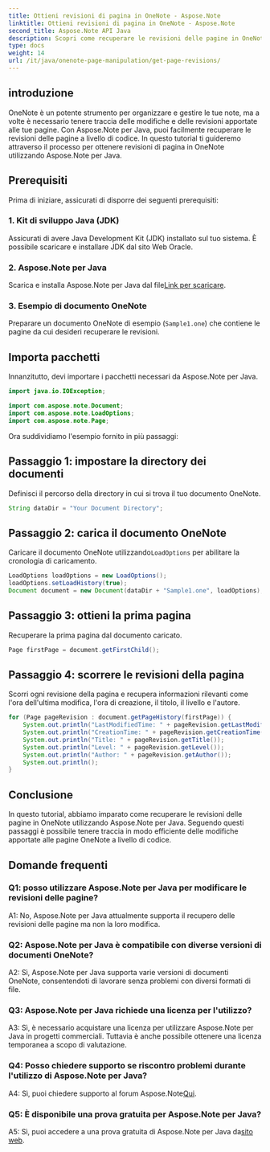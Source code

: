 ```yaml
---
title: Ottieni revisioni di pagina in OneNote - Aspose.Note
linktitle: Ottieni revisioni di pagina in OneNote - Aspose.Note
second_title: Aspose.Note API Java
description: Scopri come recuperare le revisioni delle pagine in OneNote utilizzando Aspose.Note per Java. Segui la nostra guida passo passo per monitorare in modo efficiente le modifiche.
type: docs
weight: 14
url: /it/java/onenote-page-manipulation/get-page-revisions/
---
```

## introduzione

OneNote è un potente strumento per organizzare e gestire le tue note, ma a volte è necessario tenere traccia delle modifiche e delle revisioni apportate alle tue pagine. Con Aspose.Note per Java, puoi facilmente recuperare le revisioni delle pagine a livello di codice. In questo tutorial ti guideremo attraverso il processo per ottenere revisioni di pagina in OneNote utilizzando Aspose.Note per Java.

## Prerequisiti

Prima di iniziare, assicurati di disporre dei seguenti prerequisiti:

### 1. Kit di sviluppo Java (JDK)

Assicurati di avere Java Development Kit (JDK) installato sul tuo sistema. È possibile scaricare e installare JDK dal sito Web Oracle.

### 2. Aspose.Note per Java

Scarica e installa Aspose.Note per Java dal file[Link per scaricare](https://releases.aspose.com/note/java/).

### 3. Esempio di documento OneNote

Preparare un documento OneNote di esempio (`Sample1.one`) che contiene le pagine da cui desideri recuperare le revisioni.

## Importa pacchetti

Innanzitutto, devi importare i pacchetti necessari da Aspose.Note per Java.

```java
import java.io.IOException;

import com.aspose.note.Document;
import com.aspose.note.LoadOptions;
import com.aspose.note.Page;
```

Ora suddividiamo l'esempio fornito in più passaggi:

## Passaggio 1: impostare la directory dei documenti

Definisci il percorso della directory in cui si trova il tuo documento OneNote.

```java
String dataDir = "Your Document Directory";
```

## Passaggio 2: carica il documento OneNote

 Caricare il documento OneNote utilizzando`LoadOptions` per abilitare la cronologia di caricamento.

```java
LoadOptions loadOptions = new LoadOptions();
loadOptions.setLoadHistory(true);
Document document = new Document(dataDir + "Sample1.one", loadOptions);
```

## Passaggio 3: ottieni la prima pagina

Recuperare la prima pagina dal documento caricato.

```java
Page firstPage = document.getFirstChild();
```

## Passaggio 4: scorrere le revisioni della pagina

Scorri ogni revisione della pagina e recupera informazioni rilevanti come l'ora dell'ultima modifica, l'ora di creazione, il titolo, il livello e l'autore.

```java
for (Page pageRevision : document.getPageHistory(firstPage)) {
    System.out.println("LastModifiedTime: " + pageRevision.getLastModifiedTime());
    System.out.println("CreationTime: " + pageRevision.getCreationTime());
    System.out.println("Title: " + pageRevision.getTitle());
    System.out.println("Level: " + pageRevision.getLevel());
    System.out.println("Author: " + pageRevision.getAuthor());
    System.out.println();
}
```

## Conclusione

In questo tutorial, abbiamo imparato come recuperare le revisioni delle pagine in OneNote utilizzando Aspose.Note per Java. Seguendo questi passaggi è possibile tenere traccia in modo efficiente delle modifiche apportate alle pagine OneNote a livello di codice.

## Domande frequenti

### Q1: posso utilizzare Aspose.Note per Java per modificare le revisioni delle pagine?

A1: No, Aspose.Note per Java attualmente supporta il recupero delle revisioni delle pagine ma non la loro modifica.

### Q2: Aspose.Note per Java è compatibile con diverse versioni di documenti OneNote?

A2: Sì, Aspose.Note per Java supporta varie versioni di documenti OneNote, consentendoti di lavorare senza problemi con diversi formati di file.

### Q3: Aspose.Note per Java richiede una licenza per l'utilizzo?

A3: Sì, è necessario acquistare una licenza per utilizzare Aspose.Note per Java in progetti commerciali. Tuttavia è anche possibile ottenere una licenza temporanea a scopo di valutazione.

### Q4: Posso chiedere supporto se riscontro problemi durante l'utilizzo di Aspose.Note per Java?

 A4: Sì, puoi chiedere supporto al forum Aspose.Note[Qui](https://forum.aspose.com/c/note/28).

### Q5: È disponibile una prova gratuita per Aspose.Note per Java?

 A5: Sì, puoi accedere a una prova gratuita di Aspose.Note per Java da[sito web](https://releases.aspose.com/).